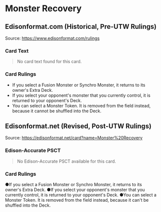 # Monster Recovery

## Edisonformat.com (Historical, Pre-UTW Rulings)

Source: https://www.edisonformat.com/rulings

### Card Text

> No card text found for this card.

### Card Rulings

*   If you select a Fusion Monster or Synchro Monster, it returns to its owner's Extra Deck.
*   If you select your opponent's monster that you currently control, it is returned to your opponent's Deck.
*   You can select a Monster Token. It is removed from the field instead, because it cannot be shuffled into the Deck.

## Edisonformat.net (Revised, Post-UTW Rulings)

Source: https://edisonformat.net/card?name=Monster%20Recovery

### Edison-Accurate PSCT

> No Edison-Accurate PSCT available for this card.

### Card Rulings

●If you select a Fusion Monster or Synchro Monster, it returns to its owner's Extra Deck.
●If you select your opponent's monster that you currently control, it is returned to your opponent's Deck.
●You can select a Monster Token. It is removed from the field instead, because it can't be shuffled into the Deck.
            